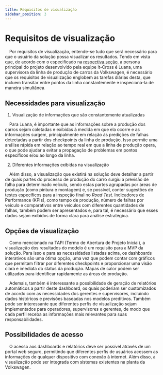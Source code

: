 ```yaml
---
title: Requisitos de visualização
sidebar_position: 3
---
```


# Requisitos de visualização 

&emsp;Por requisitos de visualização, entende-se tudo que será necessário para que o usuário da solução possa visualizar os resultados. Tendo em vista que, de acordo com o especificado na [respectiva seção](./persona.md), a persona principal do projeto desenvolvido pela equipe It-Cross é Luana, uma supervisora da linha de produção de carros da Volkswagen, é necessário que os requisitos de visualização englobem as tarefas diárias desta, que incluem transitar entre pontos da linha constantemente e inspecioná-la de maneira simultânea.

## Necessidades para visualização

1. Visualização de informações que são constantemente atualizadas

&emsp;Para Luana, é importante que as informações sobre a produção dos carros sejam coletadas e exibidas à medida em que ela ocorre e as informações surgem, principalmente em relação às predições de falhas detectadas a partir dos checkpoints da linha de produção. Isso permite uma análise rápida em relação ao tempo real em que a linha de produção opera, o que pode ajudar a evitar a propagação de problemas em pontos específicos e/ou ao longo da linha.

2. Diferentes informações exibidas na visualização

&emsp;Além disso, a visualização que existirá na solução deve detalhar a partir de quais partes do processo de produção do carro surgiu a previsão de falha para determinado veículo, sendo estas partes agrupadas por áreas de produção (como pintura e montagem) e, se possível, conter sugestões de testes específicos para a inspeção final no *Road Test*. Indicadores de Performance (KPIs), como tempo de produção, número de falhas por veículo e comparativos entre veículos com diferentes quantidades de falhas, também podem ser apresentados e, para tal, é necessário que esses dados sejam exibidos de forma clara para análise estratégica. 

## Opções de visualização

&emsp;Como mencionado na TAPI (Termo de Abertura de Projeto Inicial), a visualização dos resultados do modelo é um requisito para a MVP da solução. Para isso e para as necessidades listadas acima, os dashboards interativos são uma ótima opção, uma vez que podem contar com gráficos que permitam filtrar por diferentes checkpoints e proporcionar uma visão clara e imediata do status da produção. Mapas de calor podem ser utilizados para identificar rapidamente as áreas de produção. 

&emsp;Ademais, também é interessante a possibilidade de geração de relatórios automáticos a partir deste dashboard, os quais poderiam ser customizados de acordo com as necessidades dos gerentes e supervisores, incluindo dados históricos e previsões baseadas nos modelos preditivos. Também pode ser interessante que diferentes perfis de visualização sejam implementados para operadores, supervisores e gerentes, de modo que cada perfil receba as informações mais relevantes para suas responsabilidades.

## Possibilidades de acesso

&emsp;O acesso aos dashboards e relatórios deve ser possível através de um portal web seguro, permitindo que diferentes perfis de usuários acessem as informações de qualquer dispositivo com conexão à internet. Além disso, a visualização pode ser integrada com sistemas existentes na planta da Volkswagen.